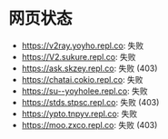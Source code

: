 # 网页状态
- https://v2ray.yoyho.repl.co: 失败
- https://V2.sukure.repl.co: 失败
- https://ask.skzey.repl.co: 失败 (403)
- https://chatai.cokio.repl.co: 失败
- https://su--yoyholee.repl.co: 失败
- https://stds.stpsc.repl.co: 失败 (403)
- https://ypto.tnpyv.repl.co: 失败
- https://moo.zxco.repl.co: 失败 (403)
